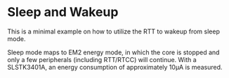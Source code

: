 # Sleep and Wakeup
This is a minimal example on how to utilize the RTT to wakeup from sleep mode.

Sleep mode maps to EM2 energy mode, in which the core is stopped and only a few peripherals (including RTT/RTCC) will continue. With a SLSTK3401A, an energy consumption of approximately 10µA is measured.
